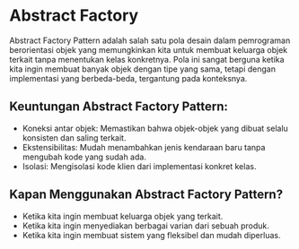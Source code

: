 # Abstract Factory

Abstract Factory Pattern adalah salah satu pola desain dalam pemrograman berorientasi objek yang memungkinkan kita untuk membuat keluarga objek terkait tanpa menentukan kelas konkretnya. Pola ini sangat berguna ketika kita ingin membuat banyak objek dengan tipe yang sama, tetapi dengan implementasi yang berbeda-beda, tergantung pada konteksnya.

## Keuntungan Abstract Factory Pattern:

* Koneksi antar objek: Memastikan bahwa objek-objek yang dibuat selalu konsisten dan saling terkait.
* Ekstensibilitas: Mudah menambahkan jenis kendaraan baru tanpa mengubah kode yang sudah ada.
* Isolasi: Mengisolasi kode klien dari implementasi konkret kelas.

## Kapan Menggunakan Abstract Factory Pattern?

* Ketika kita ingin membuat keluarga objek yang terkait.
* Ketika kita ingin menyediakan berbagai varian dari sebuah produk.
* Ketika kita ingin membuat sistem yang fleksibel dan mudah diperluas.